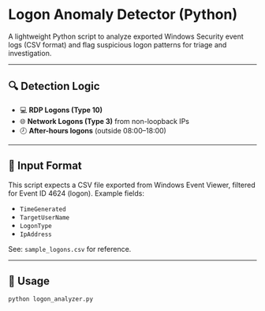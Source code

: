 # Logon Anomaly Detector (Python)

A lightweight Python script to analyze exported Windows Security event logs (CSV format) and flag suspicious logon patterns for triage and investigation.

---

## 🔍 Detection Logic

- 💻 **RDP Logons (Type 10)**  
- 🌐 **Network Logons (Type 3)** from non-loopback IPs  
- 🕗 **After-hours logons** (outside 08:00–18:00)

---

## 📂 Input Format

This script expects a CSV file exported from Windows Event Viewer, filtered for Event ID 4624 (logon). Example fields:
- `TimeGenerated`
- `TargetUserName`
- `LogonType`
- `IpAddress`

See: `sample_logons.csv` for reference.

---

## 🚀 Usage

```bash
python logon_analyzer.py
